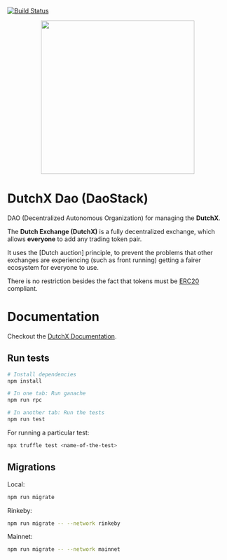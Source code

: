 [![Build Status](https://travis-ci.org/gnosis/dx-daostack.svg?branch=master)](https://travis-ci.org/gnosis/dx-react?branch=master)

<p align="center">
  <img width="350px" src="http://dutchx.readthedocs.io/en/latest/_static/DutchX-logo_blue.svg" />
</p>


# DutchX Dao (DaoStack)
DAO (Decentralized Autonomous Organization) for managing the **DutchX**.

The **Dutch Exchange (DutchX)** is a fully decentralized exchange, which
allows **everyone** to add any trading token pair.

It uses the [Dutch auction] principle, to prevent the problems that
other exchanges are experiencing (such as front running) getting a
fairer ecosystem for everyone to use.

There is no restriction besides the fact that tokens must be
[ERC20](https://github.com/ethereum/EIPs/blob/master/EIPS/eip-20.md) compliant.

# Documentation
Checkout the [DutchX Documentation](http://dutchx.readthedocs.io/en/latest).

## Run tests
```bash
# Install dependencies
npm install

# In one tab: Run ganache
npm run rpc

# In another tab: Run the tests
npm run test
```

For running a particular test:
```bash
npx truffle test <name-of-the-test>
```

## Migrations
Local:
```bash
npm run migrate
```

Rinkeby:
```bash
npm run migrate -- --network rinkeby
```

Mainnet:
```bash
npm run migrate -- --network mainnet
```
